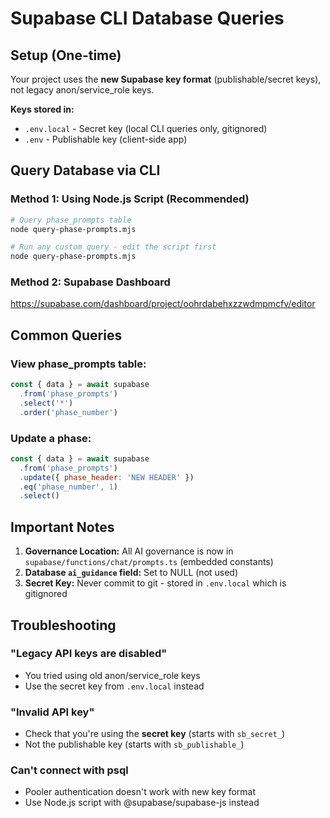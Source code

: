 # Supabase CLI Database Queries

## Setup (One-time)

Your project uses the **new Supabase key format** (publishable/secret keys), not legacy anon/service_role keys.

**Keys stored in:**
- `.env.local` - Secret key (local CLI queries only, gitignored)
- `.env` - Publishable key (client-side app)

## Query Database via CLI

### Method 1: Using Node.js Script (Recommended)

```bash
# Query phase_prompts table
node query-phase-prompts.mjs

# Run any custom query - edit the script first
node query-phase-prompts.mjs
```

### Method 2: Supabase Dashboard
https://supabase.com/dashboard/project/oohrdabehxzzwdmpmcfv/editor

## Common Queries

### View phase_prompts table:
```javascript
const { data } = await supabase
  .from('phase_prompts')
  .select('*')
  .order('phase_number')
```

### Update a phase:
```javascript
const { data } = await supabase
  .from('phase_prompts')
  .update({ phase_header: 'NEW HEADER' })
  .eq('phase_number', 1)
  .select()
```

## Important Notes

1. **Governance Location:** All AI governance is now in `supabase/functions/chat/prompts.ts` (embedded constants)
2. **Database `ai_guidance` field:** Set to NULL (not used)
3. **Secret Key:** Never commit to git - stored in `.env.local` which is gitignored

## Troubleshooting

### "Legacy API keys are disabled"
- You tried using old anon/service_role keys
- Use the secret key from `.env.local` instead

### "Invalid API key"
- Check that you're using the **secret key** (starts with `sb_secret_`)
- Not the publishable key (starts with `sb_publishable_`)

### Can't connect with psql
- Pooler authentication doesn't work with new key format
- Use Node.js script with @supabase/supabase-js instead
